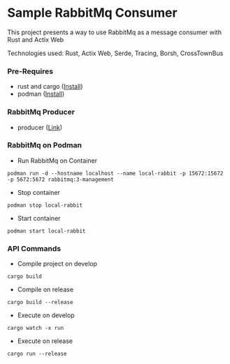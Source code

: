 # Sample RabbitMq Consumer
This project presents a way to use RabbitMq as a message consumer with Rust and Actix Web

Technologies used: Rust, Actix Web, Serde, Tracing, Borsh, CrossTownBus

### Pre-Requires
- rust and cargo ([Install](https://www.rust-lang.org/tools/install))
- podman ([Install](https://podman.io/getting-started/installation))

### RabbitMq Producer
- producer ([Link](https://github.com/ronaldofjc/rust-actix-rabbit-producer))

### RabbitMq on Podman

- Run RabbitMq on Container

`podman run -d --hostname localhost --name local-rabbit -p 15672:15672 -p 5672:5672 rabbitmq:3-management`

- Stop container

`podman stop local-rabbit`

- Start container

`podman start local-rabbit`


### API Commands

- Compile project on develop

`cargo build`

- Compile on release

`cargo build --release`

- Execute on develop

`cargo watch -x run`

- Execute on release

`cargo run --release`






